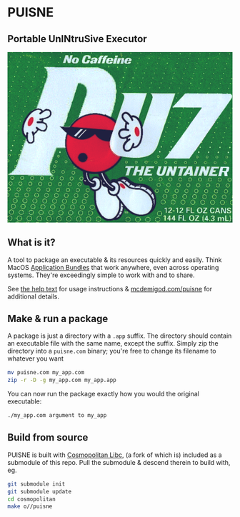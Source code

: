# PUISNE

## Portable UnINtruSive Executor

![Oh yea...](images/puisne.png)

## What is it?

A tool to package an executable & its resources quickly and easily. Think MacOS
[Application Bundles](https://developer.apple.com/library/archive/documentation/CoreFoundation/Conceptual/CFBundles/AboutBundles/AboutBundles.html#//apple_ref/doc/uid/10000123i-CH100-SW1) that
work anywhere, even across operating systems. They're exceedingly simple to work
with and to share.

See [the help text](cosmopolitan/puisne/help.txt) for usage instructions &
[mcdemigod.com/puisne](https://mcdemigod.com/puisne) for additional details.

## Make & run a package

A package is just a directory with a `.app` suffix. The directory should contain
an executable file with the same name, except the suffix. Simply zip the
directory into a `puisne.com` binary; you're free to change its filename to
whatever you want

```sh
mv puisne.com my_app.com
zip -r -D -g my_app.com my_app.app
```

You can now run the package exactly how you would the original executable:

```sh
./my_app.com argument to my_app
```

## Build from source

PUISNE is built with [Cosmopolitan Libc](https://github.com/jart/cosmopolitan),
(a fork of which is) included as a submodule of this repo. Pull the submodule &
descend therein to build with, eg.

```sh
git submodule init
git submodule update
cd cosmopolitan
make o//puisne
```
